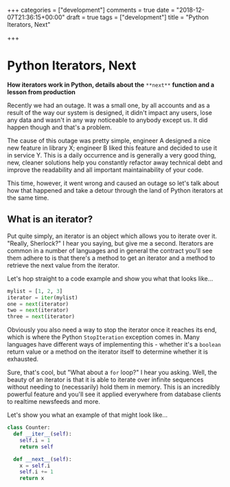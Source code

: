 +++
categories = ["development"]
comments = true
date = "2018-12-07T21:36:15+00:00"
draft = true
tags = ["development"]
title = "Python Iterators, Next"

+++
# Python Iterators, Next

**How iterators work in Python, details about the** `**next**` **function and a lesson from production**

Recently we had an outage. It was a small one, by all accounts and as a result of the way our system is designed, it didn't impact any users, lose any data and wasn't in any way noticeable to anybody except us. It did happen though and that's a problem.

The cause of this outage was pretty simple, engineer A designed a nice new feature in library X; engineer B liked this feature and decided to use it in service Y. This is a daily occurrence and is generally a very good thing, new, cleaner solutions help you constantly refactor away technical debt and improve the readability and all important maintainability of your code.

This time, however, it went wrong and caused an outage so let's talk about how that happened and take a detour through the land of Python iterators at the same time.

<!-- more -->

## What is an iterator?

Put quite simply, an iterator is an object which allows you to iterate over it. "Really, Sherlock?" I hear you saying, but give me a second. Iterators are common in a number of languages and in general the contract you'll see them adhere to is that there's a method to get an iterator and a method to retrieve the next value from the iterator.

Let's hop straight to a code example and show you what that looks like...

```python
mylist = [1, 2, 3]
iterator = iter(mylist)
one = next(iterator)
two = next(iterator)
three = next(iterator)
```

Obviously you also need a way to stop the iterator once it reaches its end, which is where the Python `StopIteration` exception comes in. Many languages have different ways of implementing this - whether it's a `boolean` return value or a method on the iterator itself to determine whether it is exhausted.

Sure, that's cool, but "What about a `for` loop?" I hear you asking. Well, the beauty of an iterator is that it is able to iterate over infinite sequences without needing to (necessarily) hold them in memory. This is an incredibly powerful feature and you'll see it applied everywhere from database clients to realtime newsfeeds and more.

Let's show you what an example of that might look like...

```python
class Counter:
  def __iter__(self):
    self.i = 1
    return self

  def __next__(self):
    x = self.i
    self.i += 1
    return x
```